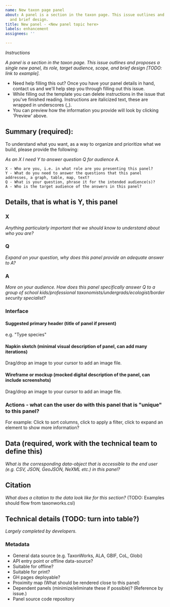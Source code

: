 ```yaml
---
name: New taxon page panel
about: A panel is a section in the taxon page. This issue outlines and proposes a single new panel, its role, target audience, scope,
  and brief design.
title: New panel - <New panel topic here>
labels: enhancement
assignees: ''

---
```


_Instructions_
  
_A panel is a section in the taxon page.  This issue outlines and proposes a single new panel, its role, target audience, scope,
  and brief design [TODO: link to example]._
  
* Need help filling this out?  Once you have your panel details in hand, contact us and we'll help step you through filling out this issue.
* While filling out the template you can delete instructions in the issue that you've finished reading.  Instructions are italicized text, these are wrapped in underscores (_).
* You can preview how the information you provide will look by clicking 'Preview' above.
  
## Summary (required):
To understand what you want, as a way to organize and prioritize what we build, please provide the following: 
  
_As an X I need Y to answer question Q for audience A._

```
X - Who are you, i.e. in what role are you presenting this panel?
Y - What do you need to answer the questions that this panel addresses, a graph, table, map, text?
Q - What is your question, phrase it for the intended audience(s)?
A - Who is the target audience of the answers in this panel?
```

## Details, that is what is Y, this panel
### X 
_Anything particularly important that we should know to understand about who you are?_

### Q
_Expand on your question, why does this panel provide an adequate answer to A?_
  
### A
_More on your audience. How does this panel specifically answer Q to a group of school kids/professional taxonomists/undergrads/ecologist/border security specialist?_

### Interface
#### Suggested primary header (title of panel if present)
e.g. "Type species"
#### Napkin sketch (minimal visual description of panel, can add many iterations)
Drag/drop an image to your cursor to add an image file.
#### Wireframe or mockup (mocked digital description of the panel, can include screenshots)
Drag/drop an image to your cursor to add an image file.
  
### Actions - what can the user do with this panel that is "unique" to this panel?
For example: Click to sort columns, click to apply a filter, click to expand an element to show more information?
  
## Data (required, work with the technical team to define this)
_What is the corresponding data-object that is accessible to the end user (e.g. CSV, JSON, GeoJSON, NeXML etc.) in this panel?_

## Citation
_What does a citation to the data look like for this section?_ 
(TODO: Examples should flow from taxonworks.csl)
  
## Technical details (TODO: turn into table?)
_Largely completed by developers._

### Metadata
* General data source (e.g. TaxonWorks, ALA, GBIF, CoL, Globi)
* API entry point or offline data-source?
* Suitable for offline?
* Suitable for print?
* GH pages deployable?
* Proximity map (What should be rendered close to this panel)
* Dependent panels (minimize/eliminate these if possible)? (Reference by issue.)
* Panel source code repository

